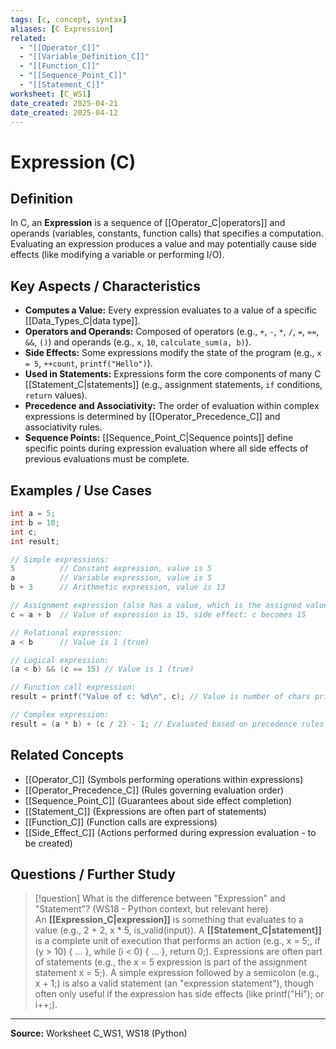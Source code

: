 ```yaml
---
tags: [c, concept, syntax]
aliases: [C Expression]
related:
  - "[[Operator_C]]"
  - "[[Variable_Definition_C]]"
  - "[[Function_C]]"
  - "[[Sequence_Point_C]]"
  - "[[Statement_C]]"
worksheet: [C_WS1]
date_created: 2025-04-21
date_created: 2025-04-12
---
```

# Expression (C)

## Definition

In C, an **Expression** is a sequence of [[Operator_C|operators]] and operands (variables, constants, function calls) that specifies a computation. Evaluating an expression produces a value and may potentially cause side effects (like modifying a variable or performing I/O).

## Key Aspects / Characteristics

- **Computes a Value:** Every expression evaluates to a value of a specific [[Data_Types_C|data type]].
- **Operators and Operands:** Composed of operators (e.g., `+`, `-`, `*`, `/`, `=`, `==`, `&&`, `()`) and operands (e.g., `x`, `10`, `calculate_sum(a, b)`).
- **Side Effects:** Some expressions modify the state of the program (e.g., `x = 5`, `++count`, `printf("Hello")`).
- **Used in Statements:** Expressions form the core components of many C [[Statement_C|statements]] (e.g., assignment statements, `if` conditions, `return` values).
- **Precedence and Associativity:** The order of evaluation within complex expressions is determined by [[Operator_Precedence_C]] and associativity rules.
- **Sequence Points:** [[Sequence_Point_C|Sequence points]] define specific points during expression evaluation where all side effects of previous evaluations must be complete.

## Examples / Use Cases

```c
int a = 5;
int b = 10;
int c;
int result;

// Simple expressions:
5          // Constant expression, value is 5
a          // Variable expression, value is 5
b + 3      // Arithmetic expression, value is 13

// Assignment expression (also has a value, which is the assigned value):
c = a + b  // Value of expression is 15, side effect: c becomes 15

// Relational expression:
a < b      // Value is 1 (true)

// Logical expression:
(a < b) && (c == 15) // Value is 1 (true)

// Function call expression:
result = printf("Value of c: %d\n", c); // Value is number of chars printed, side effect: prints output

// Complex expression:
result = (a * b) + (c / 2) - 1; // Evaluated based on precedence rules
```

## Related Concepts

- [[Operator_C]] (Symbols performing operations within expressions)
- [[Operator_Precedence_C]] (Rules governing evaluation order)
- [[Sequence_Point_C]] (Guarantees about side effect completion)
- [[Statement_C]] (Expressions are often part of statements)
- [[Function_C]] (Function calls are expressions)
- [[Side_Effect_C]] (Actions performed during expression evaluation - to be created)

## Questions / Further Study

> [!question] What is the difference between "Expression" and "Statement"? (WS18 - Python context, but relevant here)  
> An **[[Expression_C|expression]]** is something that evaluates to a value (e.g., 2 + 2, x * 5, is_valid(input)). A **[[Statement_C|statement]]** is a complete unit of execution that performs an action (e.g., x = 5;, if (y > 10) { ... }, while (i < 0) { ... }, return 0;). Expressions are often part of statements (e.g., the x = 5 expression is part of the assignment statement x = 5;). A simple expression followed by a semicolon (e.g., x + 1;) is also a valid statement (an "expression statement"), though often only useful if the expression has side effects (like printf("Hi"); or i++;).

---

**Source:** Worksheet C_WS1, WS18 (Python)